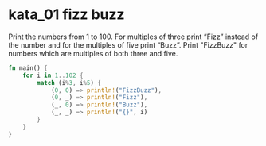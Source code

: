 # kata_01 fizz buzz

Print the numbers from 1 to 100. For multiples of three print “Fizz” instead of the number and for the multiples of five print “Buzz”. Print "FizzBuzz" for numbers which are multiples of both three and five.

```rust
fn main() {
    for i in 1..102 {
        match (i%3, i%5) {
            (0, 0) => println!("FizzBuzz"),
            (0, _) => println!("Fizz"),
            (_, 0) => println!("Buzz"),
            (_, _) => println!("{}", i)
        }
    }
}
```
